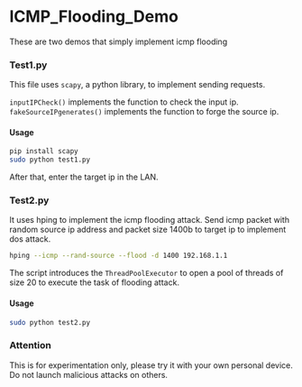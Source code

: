 # ICMP_Flooding_Demo

These are two demos that simply implement icmp flooding

### Test1.py

This file uses `scapy`, a python library, to implement sending requests.

`inputIPCheck()` implements the function to check the input ip. `fakeSourceIPgenerates()` implements the function to forge the source ip.

#### Usage

```sh
pip install scapy
sudo python test1.py
```

After that, enter the target ip in the LAN.

### Test2.py

It uses hping to implement the icmp flooding attack. Send icmp packet with random source ip address and packet size 1400b to target ip to implement dos attack.

```sh
hping --icmp --rand-source --flood -d 1400 192.168.1.1
```

The script introduces the `ThreadPoolExecutor` to open a pool of threads of size 20 to execute the task of flooding attack.

#### Usage

```sh
sudo python test2.py
```



### Attention

This is for experimentation only, please try it with your own personal device. Do not launch malicious attacks on others.

